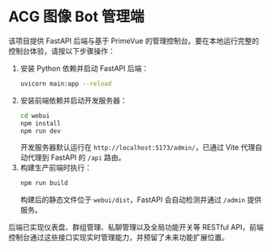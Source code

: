 # ACG 图像 Bot 管理端

该项目提供 FastAPI 后端与基于 PrimeVue 的管理控制台。要在本地运行完整的控制台体验，请按以下步骤操作：

1. 安装 Python 依赖并启动 FastAPI 后端：
   ```bash
   uvicorn main:app --reload
   ```
2. 安装前端依赖并启动开发服务器：
   ```bash
   cd webui
   npm install
   npm run dev
   ```
   开发服务器默认运行在 `http://localhost:5173/admin/`，已通过 Vite 代理自动代理到 FastAPI 的 `/api` 路由。
3. 构建生产前端时执行：
   ```bash
   npm run build
   ```
   构建后的静态文件位于 `webui/dist`，FastAPI 会自动检测并通过 `/admin` 提供服务。

后端已实现仪表盘、群组管理、私聊管理以及全局功能开关等 RESTful API，前端控制台通过这些接口实现实时管理能力，并预留了未来功能扩展位置。
